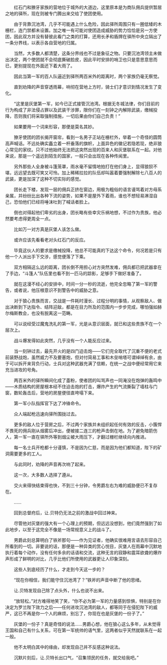 　　红石门和獠牙家族的营地位于城外的大道边，这里原本是为商队佣兵提供暂居之地的驿所，现在则被专门腾出来交给了使团使用。

　　由于背靠沉池湾，几乎不可能遇上什么危险，因此驿所周围只有一圈低矮的木栅栏，连门禁都未设置。加之唯一有可能对使团造成威胁的势力恰恰是另一方使团，因此双方并没有替彼此看门之类的打算，还用长矛和盾牌在驿所中央立隔出了一条分界线，以表示各自营地的归属。

　　当然，大多数人都清楚，这条分界线也不过是象征之物。只要沉池湾领主未做出决定，两个使团就不会彻底撕破脸皮，因此平时安排的哨卫也只是意思意思而已，更别提现在外面还下着大雨了。

　　因此当第一军的百人队逼近到驿所两百米外的距离时，两个家族仍毫无察觉。

　　直到劝降的声音穿透雨幕，响彻在营地上方时，骑士们才意识到情况发生了变化。

　　“这里是灰堡第一军，如今已正式接管沉池湾。根据无冬城法律，你们目前的行为构成了非法侵占罪以及武装干涉罪，限你们在一刻钟之内解除武装，缴械投降，否则我们将采取强制措施，一切后果由你们自己负责！”

　　如果要用一个词来形容，那便是莫名其妙。

　　獠牙使团的团长揭开窗帘，看到一名男子正站在栅栏外，举着一个奇怪的圆筒高声喊话。不远处确实矗立着一杆垂落的旗帜，上面异色的徽记若隐若现，绝非狼心常见的家纹。只不过他始终无法把这突然出现的百来人和灰堡联系在一起。对他来说，那是一个遥远到陌生的国家，一般只会出现在各种传闻里。

　　另外那些人全身被斗篷笼罩，雨水毫不留情地拍打在他们身上，显得狼狈不堪，远远望去既可笑又可怜。加上稀稀拉拉的队伍却叫嚣着要强制解除七八百人的武装，更是加深了这种不切实际的感觉。

　　团长走下楼，发现一层的佣兵正挤在窗边，用极为粗俗的语言谩骂着对方母系亲属，并纷纷比出各种下流的姿势，如果不是屋外下着雨，谁也不想轻易淋湿自己，恐怕他们已经将唾沫吐到了喊话者脸上。

　　倒也对得起他们卑劣的出身，团长略有些幸灾乐祸地想，不过作为贵族，他必然要考虑得更周全一点。

　　比如万一对方真是灰堡人该怎么做。

　　或许应该先看看老对头红石门的反应。

　　毕竟这伙人的要求是缴械投降，他总不可能真的下达这个命令，何况若是只有他一个人派出手下交涉，感觉便落了下乘。

　　双方相隔这么远的距离，团长倒不用担心对方突然发难，佣兵都已把武器拿在了手边，“斗篷人”队伍里也看不到一匹马的踪影，足够手下做好准备了。

　　就在这漫不经心的安排中，时间一分一秒的流逝，他完全忽略了第一军的警告，或者说，他压根意识不到警告中的威胁之意。

　　对于狼心贵族而言，交战是一件耗时漫长、过程分明的事情，从观察敌人、做出决断到下达指令、结阵迎敌，都是在目力所及的范围内一步步完成，哪怕强如赫尔梅斯教会，也没有脱离这一范畴。

　　可以说经受过魔鬼洗礼的第一军，光是从意识层面，就已和这些贵族不在一个层次上。

　　战斗爆发得如此突然，几乎没有一个人能反应过来。

　　当一刻钟过去，最先开火的是四门迫击炮——它们完全取代了沉重不便的老式前装野战炮，虽然威力不及要塞炮，但对付简易工事和木垒哨塔可谓绰绰有余，由于可以拆开来背负行动，士兵对这种武器充满了信赖，在统一之战中便经常用它来充当进攻的号角。

　　两百米外的驿所瞬间化成了齑粉，使者团的叫骂声也一同淹没在炮弹的轰鸣中——木质结构的房屋根本经不住迫击炮的打击，爆炸产生的气流撕裂了墙柱与门窗，数轮轰击后，营地的房屋便径直垮塌下来。

　　第一军小队指挥官下达了冲锋命令。

　　众人端起枪迅速向驿所围拢过去。

　　更多的敌人位于营房之后，不过两个家族并未组织起任何有效的反击，小簇悍不畏死的佣兵刚从烟雾后冲出，便被接二连三的枪声击倒在地。为了避免暗箭伤人，第一军一直在驿所外等到烟尘被大雨压下，才翻过栅栏继续向内推进。

　　每一名士兵开枪都十分谨慎，不是因为仁慈，而是因为他们都知道，陛下的矿洞需要更多的工人。

　　与此同时，劝降的声音再次响了起来。

　　这一次，大多数人选择了遵从。

　　交火来得快结束得也快，不到三十分钟，令男爵左右为难的威胁便已不复存在。

　　……

　　回到总督府后，让.贝特仍无法之前的激战中回过神来。

　　尽管他对灰堡的强大有一个心理上的预期，但远远没想到，他们竟然强到了如此地步，以至于这完全不像是一场常规意义上的战斗了。

　　男爵此刻总算明白了铁斧那句——作为见证者，他确实很难用言语去形容自己所看到的一切。非要说的话，那便是一种异类的赏心悦目，灰堡人在雨幕中沉默地执行着每个动作，没有任何多余的话语和交流，这种无言的寂静和震耳欲聋的爆炸声形成了鲜明的对比，几乎比他们所使用的武器更让人印象深刻。

　　这些人到底经历了什么，才走到今天这一步的？

　　“现在你相信，我们能守住沉池湾了？”铁斧的声音中断了他的思绪。

　　让.贝特发现自己除了点头外，什么也说不出来。

　　“放轻松，”对方难得地笑了笑，“你不必为第一军的力量感到惊惧，特别是在你决定为罗兰陛下效力之后——任何进攻沉池湾的敌人，都等同于在侵犯陛下的威严，这已不再是你一个人的麻烦，别忘了，你现在也是灰堡的一份子了。”

　　灰堡的一份子？真是奇怪的说法……男爵心想，他在狼心这么多年，从未觉得王国和自己有什么关系，可在第一军统帅的语气里，这两者似乎天然就联系在一起一般。

　　他不太明白其中的缘由，却发现自己并不反感这种说法。

　　沉默片刻后，让.贝特长出口气，“召集领民的任务，就交给我吧。”
